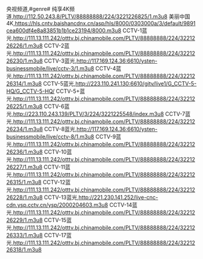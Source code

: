 央视频道,#genre#
纯享4K频道,http://112.50.243.8/PLTV/88888888/224/3221226825/1.m3u8
美丽中国4K,https://hls.cntv.baishancdnx.cn/asp/hls/8000/0303000a/3/default/9891cea600df4e8a83851b1b1ce23194/8000.m3u8
CCTV-1蓝光,http://111.13.111.242/otttv.bj.chinamobile.com/PLTV/88888888/224/3221226226/1.m3u8
CCTV-2蓝光,http://111.13.111.242/otttv.bj.chinamobile.com/PLTV/88888888/224/3221226230/1.m3u8
CCTV-3蓝光,http://117.169.124.36:6610/ysten-businessmobile/live/cctv-3/1.m3u8
CCTV-4蓝光,http://111.13.111.242/otttv.bj.chinamobile.com/PLTV/88888888/224/3221226314/1.m3u8
CCTV-5蓝光,http://223.110.241.130:6610/gitv/live1/G_CCTV-5-HQ/G_CCTV-5-HQ/
CCTV-5+蓝光,http://111.13.111.242/otttv.bj.chinamobile.com/PLTV/88888888/224/3221226225/1.m3u8
CCTV-6蓝光,http://223.110.243.139/PLTV/3/224/3221225548/index.m3u8
CCTV-7蓝光,http://111.13.111.242/otttv.bj.chinamobile.com/PLTV/88888888/224/3221226234/1.m3u8
CCTV-8蓝光,http://117.169.124.36:6610/ysten-businessmobile/live/cctv-8/1.m3u8
CCTV-9蓝光,http://111.13.111.242/otttv.bj.chinamobile.com/PLTV/88888888/224/3221226236/1.m3u8
CCTV-10蓝光,http://111.13.111.242/otttv.bj.chinamobile.com/PLTV/88888888/224/3221226227/1.m3u8
CCTV-11蓝光,http://111.13.111.242/otttv.bj.chinamobile.com/PLTV/88888888/224/3221226315/1.m3u8
CCTV-12蓝光,http://111.13.111.242/otttv.bj.chinamobile.com/PLTV/88888888/224/3221226228/1.m3u8
CCTV-13蓝光,http://221.230.141.252/live-cnc-cdn.ysp.cctv.cn/ysp/2000204603.m3u8
CCTV-14蓝光,http://111.13.111.242/otttv.bj.chinamobile.com/PLTV/88888888/224/3221226229/1.m3u8
CCTV-15蓝光,http://111.13.111.242/otttv.bj.chinamobile.com/PLTV/88888888/224/3221226333/1.m3u8
CCTV-17蓝光,http://111.13.111.242/otttv.bj.chinamobile.com/PLTV/88888888/224/3221226318/1.m3u8

